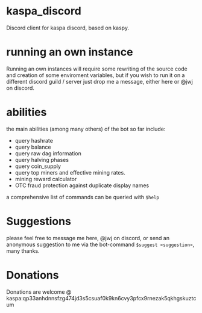 # kaspa_discord
Discord client for kaspa discord, based on kaspy.

# running an own instance
Running an own instances will require some rewriting of the source code and creation of some enviroment variables, but if you wish to run it on a different discord guild / server just drop me a message, either here or @jwj on discord.

# abilities
the main abilities (among many others) of the bot so far include:
- query hashrate
- query balance
- query raw dag information
- query halving phases
- query coin_supply
- query top miners and effective mining rates.
- mining reward calculator
- OTC fraud protection against duplicate display names

a comprehensive list of commands can be queried with `$help`

# Suggestions
please feel free to message me here, @jwj on discord, or send an anonymous suggestion to me via the bot-command `$suggest <suggestion>`, many thanks.

# Donations
Donations are welcome @ kaspa:qp33anhdnnsfzg474jd3s5csuaf0k9kn6cvy3pfcx9rnezak5qkhgskuztcum